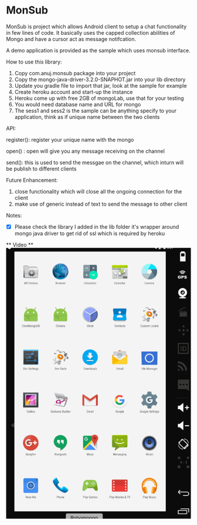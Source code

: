 # MonSub

MonSub is project which allows Android client to setup a chat functionality in few lines of code. It basically uses the capped collection
abilities of Mongo and have a cursor act as message notifcation.

A demo application is provided as the sample which uses monsub interface.

How to use this library:

1) Copy com.anuj.monsub package into your project
2) Copy the mongo-java-driver-3.2.0-SNAPHOT.jar into your lib directory
3) Update you gradle file to import that jar, look at the sample for example
4) Create heroku account and start-up the instance
5) Heroku come up with free 2GB of mongoLab, use that for your testing
6) You would need database name and URL for mongo
7) The sess1 and sess2 is the sample can be anything specify to your application, think as if unique
    name between the two clients

API:

register(): register your unique name with the mongo

open() : open will give you any message receiving on the channel

send(): this is used to send the messgae on the channel, which inturn will be
        publish to different clients



Future Enhancement:

1) close functionality which will close all the ongoing connection for the client
2) make use of generic instead of text to send the message to other client

Notes:

* [x] Please check the library I added in the lib folder it's wrapper around mongo java driver to get rid of ssl which is required by heroku


** Video **
<img src='https://github.com/anujacharya1/ChatMongoDB/blob/master/rec_chat.gif' title='Video Walkthrough' width='' alt='Video Walkthrough' />
